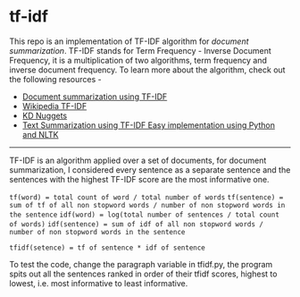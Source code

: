 # tf-idf
This repo is an implementation of TF-IDF algorithm for *document summarization*.
TF-IDF stands for Term Frequency - Inverse Document Frequency, it is a multiplication of two algorithms, term frequency and inverse document frequency.
To learn more about the algorithm, check out the following resources - 
* [Document summarization using TF-IDF](https://skerritt.blog/tfidf/)
* [Wikipedia TF-IDF](https://en.wikipedia.org/wiki/Tf%E2%80%93idf)
* [KD Nuggets](https://www.kdnuggets.com/2018/08/wtf-tf-idf.html)
* [Text Summarization using TF-IDF Easy implementation using Python and NLTK](https://towardsdatascience.com/text-summarization-using-tf-idf-e64a0644ace3)
--------------
TF-IDF is an algorithm applied over a set of documents, for document summarization, I considered every sentence as a separate sentence and the sentences with the highest TF-IDF score are the most informative one. 

```tf(word) = total count of word / total number of words```
```tf(sentence) = sum of tf of all non stopword words / number of non stopword words in the sentence```
```idf(word) = log(total number of sentences / total count of words)```
```idf(sentence) = sum of idf of all non stopword words / number of non stopword words in the sentence```

```tfidf(setence) = tf of sentence * idf of sentence```

To test the code, change the paragraph variable in tfidf.py, the program spits out all the sentences ranked in order of their tfidf scores, highest to lowest, i.e. most informative to least informative.
